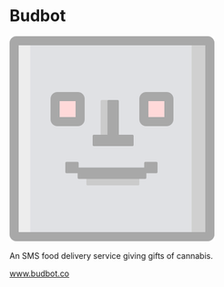# Budbot

<img src="Bot.svg" id="logo-img">

An SMS food delivery service giving gifts of cannabis.

www.budbot.co
